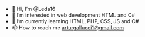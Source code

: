- 👋 Hi, I’m @Leda16
- 👀 I’m interested in web development HTML and C#
- 🌱 I’m currently learning HTML, PHP, CSS, JS and C#
- 📫 How to reach me arturgallucci1@gmail.com

<!---
Leda16/Leda16 is a ✨ special ✨ repository because its `README.md` (this file) appears on your GitHub profile.
You can click the Preview link to take a look at your changes.
--->
